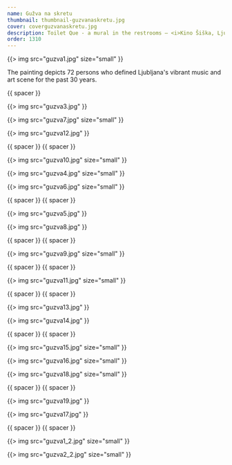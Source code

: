```yaml
---
name: Gužva na skretu
thumbnail: thumbnail-guzvanaskretu.jpg
cover: coverguzvanaskretu.jpg
description: Toilet Que - a mural in the restrooms — <i>Kino Šiška, Ljubljana / 2011</i>
order: 1310
---
```


{{> img src="guzva1.jpg" size="small" }}

The painting depicts 72 persons who defined Ljubljana's vibrant music and art scene for the past 30 years.

{{ spacer }}

{{> img src="guzva3.jpg" }}

{{> img src="guzva7.jpg" size="small" }}

{{> img src="guzva12.jpg" }}

{{ spacer }} {{ spacer }}

{{> img src="guzva10.jpg" size="small" }}

{{> img src="guzva4.jpg" size="small" }}

{{> img src="guzva6.jpg" size="small" }}

{{ spacer }} {{ spacer }}

{{> img src="guzva5.jpg" }}

{{> img src="guzva8.jpg" }}

{{ spacer }} {{ spacer }}

{{> img src="guzva9.jpg" size="small" }}

{{ spacer }} {{ spacer }}

{{> img src="guzva11.jpg" size="small" }}

{{ spacer }} {{ spacer }}

{{> img src="guzva13.jpg" }}

{{> img src="guzva14.jpg" }}

{{ spacer }} {{ spacer }}

{{> img src="guzva15.jpg" size="small"  }}

{{> img src="guzva16.jpg" size="small" }}

{{> img src="guzva18.jpg" size="small" }}

{{ spacer }} {{ spacer }}

{{> img src="guzva19.jpg" }}

{{> img src="guzva17.jpg" }}

{{ spacer }} {{ spacer }}

{{> img src="guzva1_2.jpg" size="small" }}

{{> img src="guzva2_2.jpg" size="small" }}

